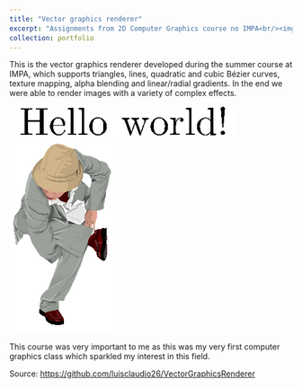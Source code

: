 ```yaml
---
title: "Vector graphics renderer"
excerpt: "Assignments from 2D Computer Graphics course no IMPA<br/><img src='/images/2dcg_drops.png'>"
collection: portfolio
---
```


This is the vector graphics renderer developed during the summer course at
IMPA, which supports triangles, lines, quadratic and cubic Bézier curves, texture
mapping, alpha blending and linear/radial gradients. In the end we were able to
render images with a variety of complex effects.

<img src='/images/2dcg_ttf.png'>

<img src='/images/2dcg_dancer.png'>

This course was very important to me as this was my very first computer graphics
class which sparkled my interest in this field.

Source: https://github.com/luisclaudio26/VectorGraphicsRenderer

